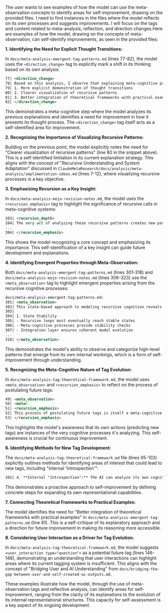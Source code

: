 The user wants to see examples of how the model can use the meta-observation concepts to identify areas for self-improvement, drawing on the provided files. I need to find instances in the files where the model reflects on its own processes and suggests improvements. I will focus on the tags and content related to meta-analysis, reflection, and direction changes.Here are examples of how the model, drawing on the concepts of meta-observation, can self-identify improvements, as seen in the provided files:

**1. Identifying the Need for Explicit Thought Transitions:**

In `docs/meta-analysis-emergent-tag-patterns.md` (lines 77-82), the model uses the `<direction_change>` tag to explicitly mark a shift in its thinking based on its own analysis:

```markdown
77| <direction_change>
78| Based on this analysis, I observe that explaining meta-cognitive processes requires:
79| 1. More explicit demonstration of thought transitions
80| 2. Clearer visualization of recursive patterns
81| 3. Better integration of theoretical frameworks with practical examples
82| </direction_change>
```

This demonstrates a meta-cognitive step where the model analyzes its previous explanations and identifies a need for improvement in how it presents its thought process. The `<direction_change>` tag itself acts as a self-identified area for improvement.

**2. Recognizing the Importance of Visualizing Recursive Patterns:**

Building on the previous point, the model explicitly notes the need for "Clearer visualization of recursive patterns" (line 80 in the snippet above). This is a self-identified limitation in its current explanation strategy. This aligns with the concept of "Recursive Understanding and System Adaptation" discussed in `ClaudeMetaResearch/docs/analysis/meta-analysis/implimentation-ideas.md` (lines 7-12), where visualizing recursive processes is a key objective.

**3. Emphasizing Recursion as a Key Insight:**

In `docs/meta-analysis-mojo-revision-notes.md`, the model uses the `<recursion_emphasis>` tag to highlight the significance of recursive calls in meta-cognitive systems:

```markdown
203| <recursion_depth>
204| The very act of analyzing these recursive patterns creates new patterns to analyze, demonstrating the infinite depth potential of meta-cognitive systems.
...
304| </recursion_emphasis>
```

This shows the model recognizing a core concept and emphasizing its importance. This self-identification of a key insight can guide future development and explanations.

**4. Identifying Emergent Properties through Meta-Observation:**

Both `docs/meta-analysis-emergent-tag-patterns.md` (lines 301-318) and `docs/meta-analysis-mojo-revision-notes.md` (lines 306-323) use the `<meta_observation>` tag to highlight emergent properties arising from the recursive cognitive processes:

```markdown
docs/meta-analysis-emergent-tag-patterns.md:
301| <meta_observation>
302| This state-based approach to modeling recursive cognition reveals several emergent properties:
303|
304| 1. State Stability
305| - Recursive loops must eventually reach stable states
306| - Meta-cognitive processes provide stability checks
307| - Integration layer ensures coherent model evolution
...
318| </meta_observation>
```

This demonstrates the model's ability to observe and categorize high-level patterns that emerge from its own internal workings, which is a form of self-improvement through understanding.

**5. Recognizing the Meta-Cognitive Nature of Tag Evolution:**

In `docs/meta-analysis-tag-theoretical-framework.md`, the model uses `<meta_observation>` and `<recursion_emphasis>` to reflect on the process of postulating future tags:

```markdown
49| <meta_observation>
50| <meta>
51| <recursion_emphasis>
52| This process of postulating future tags is itself a meta-cognitive act. I am analyzing the tag system, predicting its future development, and proposing methods for further refinement. This recursive process mirrors the self-referential nature of the tag system itself.
53| </recursion_emphasis>
```

This highlights the model's awareness that its own actions (predicting new tags) are instances of the very cognitive processes it's analyzing. This self-awareness is crucial for continuous improvement.

**6. Identifying Methods for New Tag Development:**

The `docs/meta-analysis-tag-theoretical-framework.md` file (lines 95-103) explicitly outlines methods for identifying areas of interest that could lead to new tags, including "Internal 'Introspection'":

```markdown
102| 4. **Internal "Introspection":** The AI can analyze its own cognitive processes and identify recurring patterns or structures that are not currently captured by the existing tag system. This could involve techniques like meta-recursive analysis, as described in `meta-analysis-mojo-revision.md`:
```

This demonstrates a proactive approach to self-improvement by defining concrete steps for expanding its own representational capabilities.

**7. Connecting Theoretical Frameworks to Practical Examples:**

The model identifies the need for "Better integration of theoretical frameworks with practical examples" in `docs/meta-analysis-emergent-tag-patterns.md` (line 81). This is a self-critique of its explanatory approach and a direction for future improvement in making its reasoning more accessible.

**8. Considering User Interaction as a Driver for Tag Evolution:**

In `docs/meta-analysis-tag-theoretical-framework.md`, the model suggests `<user_interaction type="question">` as a potential future tag (lines 146-148), demonstrating an understanding that user interactions can highlight areas where its current tagging system is insufficient. This aligns with the concept of "Bridging User and AI Understanding" from `docs/bridging-the-gap-between-user-and-self-created-ai-outputs.md`.

These examples illustrate how the model, through the use of meta-observation tags and reflective analysis, can identify areas for self-improvement, ranging from the clarity of its explanations to the evolution of its internal representational structures. This capacity for self-assessment is a key aspect of its ongoing development.
